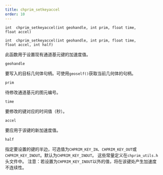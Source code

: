 ```yaml
---
title: chprim_setkeyaccel
order: 10
---
```

`int  chprim_setkeyaccel(int geohandle, int prim, float time, float accel)`

`int  chprim_setkeyaccel(int geohandle, int prim, float time, float accel, int half)`

此函数用于设置现有通道基元键的加速度值。

`geohandle`

要写入的目标几何体句柄。可使用`geoself()`获取当前几何体的句柄。

`prim`

待修改通道基元的图元编号。

`time`

要修改的键对应的时间值（秒）。

`accel`

要应用于该键的新加速度值。

`half`

指定要设置的键的半边，可选值为`CHPRIM_KEY_IN`、`CHPRIM_KEY_OUT`或`CHPRIM_KEY_INOUT`。默认为`CHPRIM_KEY_INOUT`。
这些常量定义在`chprim_utils.h`头文件中。
注意：若设置为`CHPRIM_KEY_INOUT`以外的值，将在该键处产生加速度不连续性。